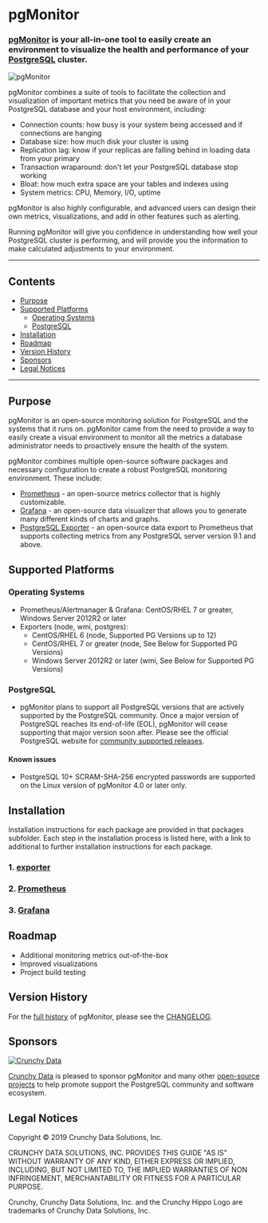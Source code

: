 # pgMonitor

### [pgMonitor](https://github.com/CrunchyData/pgMonitor) is your all-in-one tool to easily create an environment to visualize the health and performance of your [PostgreSQL](http://www.postgresql.org/) cluster.

![pgMonitor](/images/PGMonitor.gif)

pgMonitor combines a suite of tools to facilitate the collection and visualization of important metrics that you need be aware of in your PostgreSQL database and your host environment, including:

- Connection counts: how busy is your system being accessed and if connections are hanging
- Database size: how much disk your cluster is using
- Replication lag: know if your replicas are falling behind in loading data from your primary
- Transaction wraparound: don't let your PostgreSQL database stop working
- Bloat: how much extra space are your tables and indexes using
- System metrics: CPU, Memory, I/O, uptime

pgMonitor is also highly configurable, and advanced users can design their own metrics, visualizations, and add in other features such as alerting.

Running pgMonitor will give you confidence in understanding how well your PostgreSQL cluster is performing, and will provide you the information to make calculated adjustments to your environment.

---

## Contents

- [Purpose](#purpose)
- [Supported Platforms](#supported-platforms)
  - [Operating Systems](#operating-systems)
  - [PostgreSQL](#postgesql)
- [Installation](#installation)
- [Roadmap](#roadmap)
- [Version History](#version-history)
- [Sponsors](#sponsors)
- [Legal Notices](#legal-notices)

---

## Purpose

pgMonitor is an open-source monitoring solution for PostgreSQL and the systems that it runs on. pgMonitor came from the need to provide a way to easily create a visual environment to monitor all the metrics a database administrator needs to proactively ensure the health of the system.

pgMonitor combines multiple open-source software packages and necessary configuration to create a robust PostgreSQL monitoring environment.  These include:

- [Prometheus](https://prometheus.io/) - an open-source metrics collector that is highly customizable.
- [Grafana](https://grafana.com/) - an open-source data visualizer that allows you to generate many different kinds of charts and graphs.
- [PostgreSQL Exporter](https://github.com/wrouesnel/postgres_exporter) - an open-source data export to Prometheus that supports collecting metrics from any PostgreSQL server version 9.1 and above.

## Supported Platforms

### Operating Systems

- Prometheus/Alertmanager & Grafana: CentOS/RHEL 7 or greater, Windows Server 2012R2 or later
- Exporters (node, wmi, postgres): 
    - CentOS/RHEL 6 (node, Supported PG Versions up to 12)
    - CentOS/RHEL 7 or greater (node, See Below for Supported PG Versions)
    - Windows Server 2012R2 or later (wmi, See Below for Supported PG Versions) 

### PostgreSQL

- pgMonitor plans to support all PostgreSQL versions that are actively supported by the PostgreSQL community. Once a major version of PostgreSQL reaches its end-of-life (EOL), pgMonitor will cease supporting that major version soon after. Please see the official PostgreSQL website for [community supported releases](https://www.postgresql.org/support/versioning/).

#### Known issues

- PostgreSQL 10+ SCRAM-SHA-256 encrypted passwords are supported on the Linux version of pgMonitor 4.0 or later only.

## Installation

Installation instructions for each package are provided in that packages subfolder. Each step in the installation process is listed here, with a link to additional to further installation instructions for each package.

### 1. [exporter](/exporter)

### 2. [Prometheus](/prometheus)

### 3. [Grafana](/grafana)

## Roadmap

- Additional monitoring metrics out-of-the-box
- Improved visualizations
- Project build testing

## Version History

For the [full history](/changelog) of pgMonitor, please see the [CHANGELOG](/changelog).

## Sponsors

[![Crunchy Data](/images/crunchy_logo.png)](https://www.crunchydata.com/)

[Crunchy Data](https://www.crunchydata.com/) is pleased to sponsor pgMonitor and many other [open-source projects](https://github.com/CrunchyData/) to help promote support the PostgreSQL community and software ecosystem.

## Legal Notices

Copyright © 2019 Crunchy Data Solutions, Inc.

CRUNCHY DATA SOLUTIONS, INC. PROVIDES THIS GUIDE "AS IS" WITHOUT WARRANTY OF ANY KIND, EITHER EXPRESS OR IMPLIED, INCLUDING, BUT NOT LIMITED TO, THE IMPLIED WARRANTIES OF NON INFRINGEMENT, MERCHANTABILITY OR FITNESS FOR A PARTICULAR PURPOSE.

Crunchy, Crunchy Data Solutions, Inc. and the Crunchy Hippo Logo are trademarks of Crunchy Data Solutions, Inc.
